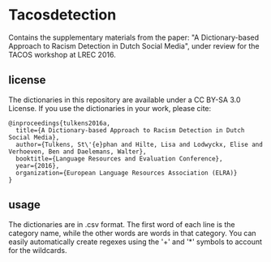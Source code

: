 # Tacosdetection
Contains the supplementary materials from the paper: "A Dictionary-based Approach to Racism Detection in Dutch Social Media", under review for the TACOS workshop at LREC 2016.

## license

The dictionaries in this repository are available under a CC BY-SA 3.0 License. 
If you use the dictionaries in your work, please cite:

```
@inproceedings{tulkens2016a,
  title={A Dictionary-based Approach to Racism Detection in Dutch Social Media},
  author={Tulkens, St\'{e}phan and Hilte, Lisa and Lodwyckx, Elise and Verhoeven, Ben and Daelemans, Walter},
  booktitle={Language Resources and Evaluation Conference},
  year={2016},
  organization={European Language Resources Association (ELRA)}
}
```


## usage

The dictionaries are in .csv format. The first word of each line is the category name, while the other words are words in that category. You can easily automatically create regexes using the '+' and '*' symbols to account for the wildcards.
